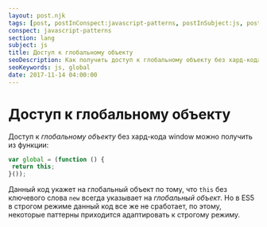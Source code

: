```yaml
---
layout: post.njk
tags: [post, postInConspect:javascript-patterns, postInSubject:js, postInSection:lang]
conspect: javascript-patterns
section: lang
subject: js
title: Доступ к глобальному объекту
seoDescription: Как получить доступ к глобальному объекту без хард-кода window.
seoKeywords: js, global
date: 2017-11-14 04:00:00
---
```

# Доступ к глобальному объекту

Доступ к *глобальному объекту* без хард-кода window можно получить из функции:

```js
var global = (function () {
 return this;
}());
```

Данный код укажет на глобальный объект по тому, что `this` без ключевого слова `new` всегда указывает на *глобальный объект*. Но в ES5 в строгом режиме данный код все же не сработает, по этому, некоторые паттерны приходится адаптировать к строгому режиму.